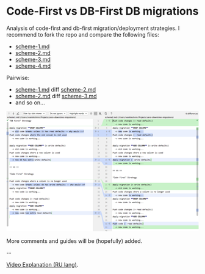 # Code-First vs DB-First DB migrations

Analysis of code-first and db-first migration/deployment strategies.
I recommend to fork the repo and compare the following files:

- [scheme-1.md](./scheme1.md)
- [scheme-2.md](./scheme2.md)
- [scheme-3.md](./scheme3.md)
- [scheme-4.md](./scheme4.md)

Pairwise: 

- [scheme-1.md](./scheme1.md) diff [scheme-2.md](./scheme2.md)
- [scheme-2.md](./scheme2.md) diff [scheme-3.md](./scheme3.md) 
- and so on...

![diff](./diff.png)

More comments and guides will be (hopefully) added.

--

[Video Explanation (RU lang)](https://youtu.be/YsXJ29PFxPw).
